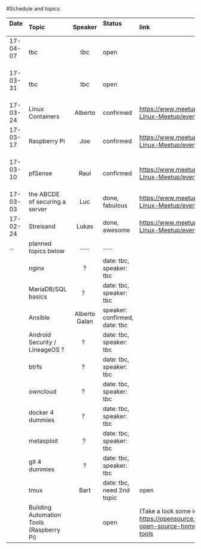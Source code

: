 #Schedule and topics


| Date          | Topic         | Speaker  |Status                    | link           |
| ------------- |:--------------|:--------:|:-------------------------|:-------------|
| 17-04-07      | tbc           | tbc      | open                     |
| 17-03-31      | tbc           | tbc      | open                     |
| 17-03-24      | Linux Containers | Alberto  | confirmed  | https://www.meetup.com/Shanghai-Linux-Meetup/events/237978511/
| 17-03-17      | Raspberry Pi | Joe | confirmed  | https://www.meetup.com/Shanghai-Linux-Meetup/events/238234568/ 
| 17-03-10      | pfSense      | Raul | confirmed  | https://www.meetup.com/Shanghai-Linux-Meetup/events/238109581/
| 17-03-03      | the ABCDE of securing a server | Luc | done, fabulous | https://www.meetup.com/Shanghai-Linux-Meetup/events/237752035/
| 17-02-24      | Streisand     | Lukas    | done, awesome     |https://www.meetup.com/Shanghai-Linux-Meetup/events/237645001/
|...            | planned topics below | ...... | ......  |                   
|        | nginx        | ?   | date: tbc, speaker: tbc  |
|        | MariaDB/SQL basics  | ?   | date: tbc, speaker: tbc  |
|        | Ansible      | Alberto Galan | speaker: confirmed, date: tbc |
|        | Android Security / LineageOS ?  | ?   | date: tbc, speaker: tbc  |
|        | btrfs        | ?   | date: tbc, speaker: tbc  |
|        | owncloud     | ?   | date: tbc, speaker: tbc  |
|        | docker 4 dummies  | ?   | date: tbc, speaker: tbc  |
|        | metasploit |  ?  | date: tbc, speaker: tbc  |
|        | git 4 dummies | ? | date: tbc, speaker: tbc  |
|        | tmux          | Bart | date: tbc, need 2nd topic | open   |
|        | Building Automation Tools (Raspberry Pi)     |     | open     | (Take a look some ideas) https://opensource.com/life/16/3/5-open-source-home-automation-tools
